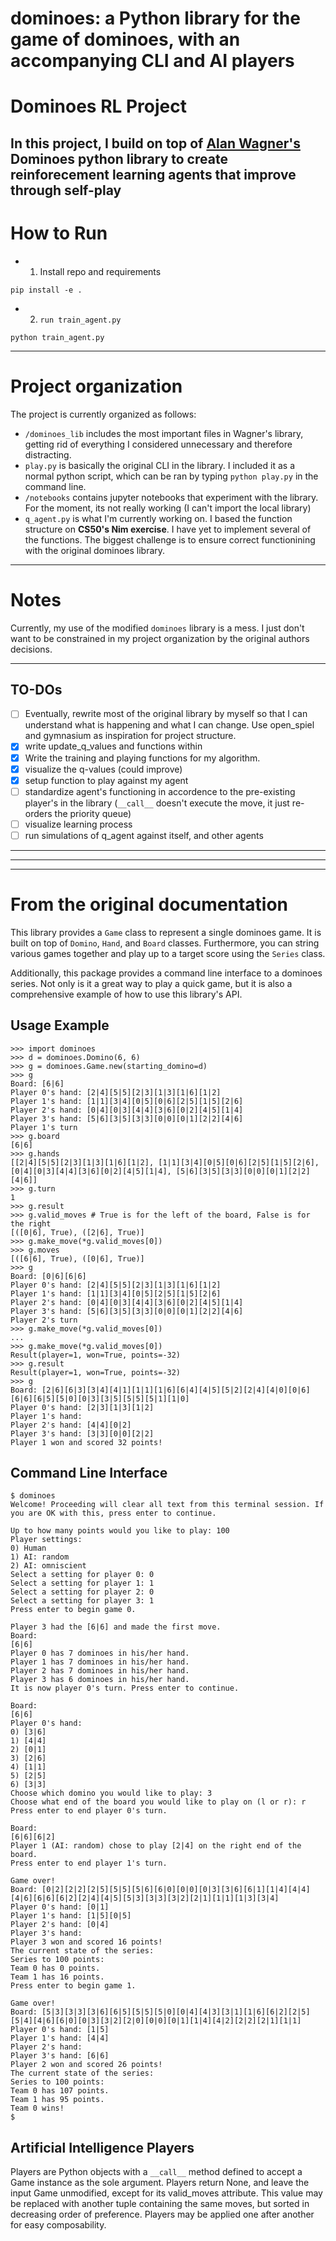 # dominoes: a Python library for the game of dominoes, with an accompanying CLI and AI players

# Dominoes RL Project

## In this project, I build on top of [Alan Wagner's](https://dominoes.readthedocs.io/en/latest/#board) Dominoes python library to create reinforecement learning agents that improve through self-play

# How to Run

- 1. Install repo and requirements

```
pip install -e .
```

- 2. `run train_agent.py`

```
python train_agent.py
```

---

# Project organization

The project is currently organized as follows:

- `/dominoes_lib` includes the most important files in Wagner's library, getting rid of everything I considered unnecessary and therefore distracting.
- `play.py` is basically the original CLI in the library. I included it as a normal python script, which can be ran by typing `python play.py` in the command line.
- `/notebooks` contains jupyter notebooks that experiment with the library. For the moment, its not really working (I can't import the local library)
- `q_agent.py` is what I'm currently working on. I based the function structure on **CS50's Nim exercise**. I have yet to implement several of the functions. The biggest challenge is to ensure correct functionining with the original dominoes library.

---

# Notes

Currently, my use of the modified `dominoes` library is a mess. I just don't want to be constrained in my project organization by the original authors decisions.

---

## TO-DOs

- [ ] Eventually, rewrite most of the original library by myself so that I can understand what is happening and what I can change. Use open_spiel and gymnasium as inspiration for project structure.
- [x] write update_q_values and functions within
- [x] Write the training and playing functions for my algorithm.
- [x] visualize the q-values (could improve)
- [x] setup function to play against my agent
- [ ] standardize agent's functioning in accordence to the pre-existing player's in the library (`__call__` doesn't execute the move, it just re-orders the priority queue)
- [ ] visualize learning process
- [ ] run simulations of q_agent against itself, and other agents

---

---

---

# From the original documentation

This library provides a `Game` class to represent a single dominoes game. It is built on top of `Domino`, `Hand`, and `Board` classes. Furthermore, you can string various games together and play up to a target score using the `Series` class.

Additionally, this package provides a command line interface to a dominoes series. Not only is it a great way to play a quick game, but it is also a comprehensive example of how to use this library's API.

## Usage Example

```
>>> import dominoes
>>> d = dominoes.Domino(6, 6)
>>> g = dominoes.Game.new(starting_domino=d)
>>> g
Board: [6|6]
Player 0's hand: [2|4][5|5][2|3][1|3][1|6][1|2]
Player 1's hand: [1|1][3|4][0|5][0|6][2|5][1|5][2|6]
Player 2's hand: [0|4][0|3][4|4][3|6][0|2][4|5][1|4]
Player 3's hand: [5|6][3|5][3|3][0|0][0|1][2|2][4|6]
Player 1's turn
>>> g.board
[6|6]
>>> g.hands
[[2|4][5|5][2|3][1|3][1|6][1|2], [1|1][3|4][0|5][0|6][2|5][1|5][2|6], [0|4][0|3][4|4][3|6][0|2][4|5][1|4], [5|6][3|5][3|3][0|0][0|1][2|2][4|6]]
>>> g.turn
1
>>> g.result
>>> g.valid_moves # True is for the left of the board, False is for the right
[([0|6], True), ([2|6], True)]
>>> g.make_move(*g.valid_moves[0])
>>> g.moves
[([6|6], True), ([0|6], True)]
>>> g
Board: [0|6][6|6]
Player 0's hand: [2|4][5|5][2|3][1|3][1|6][1|2]
Player 1's hand: [1|1][3|4][0|5][2|5][1|5][2|6]
Player 2's hand: [0|4][0|3][4|4][3|6][0|2][4|5][1|4]
Player 3's hand: [5|6][3|5][3|3][0|0][0|1][2|2][4|6]
Player 2's turn
>>> g.make_move(*g.valid_moves[0])
...
>>> g.make_move(*g.valid_moves[0])
Result(player=1, won=True, points=-32)
>>> g.result
Result(player=1, won=True, points=-32)
>>> g
Board: [2|6][6|3][3|4][4|1][1|1][1|6][6|4][4|5][5|2][2|4][4|0][0|6][6|6][6|5][5|0][0|3][3|5][5|5][5|1][1|0]
Player 0's hand: [2|3][1|3][1|2]
Player 1's hand:
Player 2's hand: [4|4][0|2]
Player 3's hand: [3|3][0|0][2|2]
Player 1 won and scored 32 points!
```

## Command Line Interface

```
$ dominoes
Welcome! Proceeding will clear all text from this terminal session. If you are OK with this, press enter to continue.
```

```
Up to how many points would you like to play: 100
Player settings:
0) Human
1) AI: random
2) AI: omniscient
Select a setting for player 0: 0
Select a setting for player 1: 1
Select a setting for player 2: 0
Select a setting for player 3: 1
Press enter to begin game 0.
```

```
Player 3 had the [6|6] and made the first move.
Board:
[6|6]
Player 0 has 7 dominoes in his/her hand.
Player 1 has 7 dominoes in his/her hand.
Player 2 has 7 dominoes in his/her hand.
Player 3 has 6 dominoes in his/her hand.
It is now player 0's turn. Press enter to continue.
```

```
Board:
[6|6]
Player 0's hand:
0) [3|6]
1) [4|4]
2) [0|1]
3) [2|6]
4) [1|1]
5) [2|5]
6) [3|3]
Choose which domino you would like to play: 3
Choose what end of the board you would like to play on (l or r): r
Press enter to end player 0's turn.
```

```
Board:
[6|6][6|2]
Player 1 (AI: random) chose to play [2|4] on the right end of the board.
Press enter to end player 1's turn.
```

```
Game over!
Board: [0|2][2|2][2|5][5|5][5|6][6|0][0|0][0|3][3|6][6|1][1|4][4|4][4|6][6|6][6|2][2|4][4|5][5|3][3|3][3|2][2|1][1|1][1|3][3|4]
Player 0's hand: [0|1]
Player 1's hand: [1|5][0|5]
Player 2's hand: [0|4]
Player 3's hand:
Player 3 won and scored 16 points!
The current state of the series:
Series to 100 points:
Team 0 has 0 points.
Team 1 has 16 points.
Press enter to begin game 1.
```

```
Game over!
Board: [5|3][3|3][3|6][6|5][5|5][5|0][0|4][4|3][3|1][1|6][6|2][2|5][5|4][4|6][6|0][0|3][3|2][2|0][0|0][0|1][1|4][4|2][2|2][2|1][1|1]
Player 0's hand: [1|5]
Player 1's hand: [4|4]
Player 2's hand:
Player 3's hand: [6|6]
Player 2 won and scored 26 points!
The current state of the series:
Series to 100 points:
Team 0 has 107 points.
Team 1 has 95 points.
Team 0 wins!
$
```

## Artificial Intelligence Players

Players are Python objects with a `__call__` method defined to accept a Game instance as the sole argument. Players return None, and leave the input Game unmodified, except for its valid_moves attribute. This value may be replaced with another tuple containing the same moves, but sorted in decreasing order of preference. Players may be applied one after another for easy composability.
